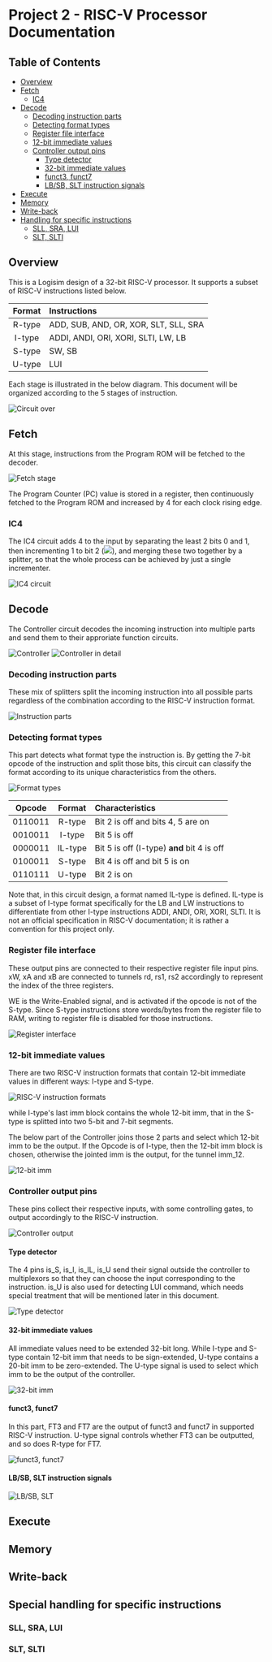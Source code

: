 # Project 2 - RISC-V Processor Documentation

## Table of Contents
  - [Overview](#overview)
  - [Fetch](#fetch)
    - [IC4](#ic4)
  - [Decode](#decode)
    - [Decoding instruction parts](#decoding-instruction-parts)
    - [Detecting format types](#detecting-format-types)
    - [Register file interface](#register-file-interface)
    - [12-bit immediate values](#12-bit-immediate-values)
    - [Controller output pins](#controller-output-pins)
      - [Type detector](#type-detector)
      - [32-bit immediate values](#32-bit-immediate-values)
      - [funct3, funct7](#funct3-funct7)
      - [LB/SB, SLT instruction signals](#lbsb-slt-instruction-signals)
  - [Execute](#execute)
  - [Memory](#memory)
  - [Write-back](#write-back)
  - [Handling for specific instructions](#handling-for-specific-instructions)
    - [SLL, SRA, LUI](#sll-sra-lui)
    - [SLT, SLTI](#slt-slti)


## Overview

This is a Logisim design of a 32-bit RISC-V processor. It supports a subset of RISC-V instructions listed below.

|Format|Instructions|
|:-:|:-|
|R-type|ADD, SUB, AND, OR, XOR, SLT, SLL, SRA|
|I-type|ADDI, ANDI, ORI, XORI, SLTI, LW, LB|
|S-type|SW, SB|
|U-type|LUI|

Each stage is illustrated in the below diagram. This document will be organized according to the 5 stages of instruction.

![Circuit over](imgs/overview.png)

## Fetch
At this stage, instructions from the Program ROM will be fetched to the decoder.

![Fetch stage](imgs/fetch.png)

The Program Counter (PC) value is stored in a register, then continuously fetched to the Program ROM and increased by 4 for each clock rising edge.

### IC4
The IC4 circuit adds 4 to the input by separating the least 2 bits 0 and 1, then incrementing 1 to bit 2 (<img src="https://render.githubusercontent.com/render/math?math=2^2">), and merging these two together by a splitter, so that the whole process can be achieved by just a single incrementer.

![IC4 circuit](imgs/IC4.png)

## Decode

The Controller circuit decodes the incoming instruction into multiple parts and send them to their approriate function circuits.

![Controller](imgs/controller.png)
![Controller in detail](imgs/controller-detail.png)

### Decoding instruction parts
These mix of splitters split the incoming instruction into all possible parts regardless of the combination according to the RISC-V instruction format.

![Instruction parts](imgs/insn-part.png)

### Detecting format types
This part detects what format type the instruction is. By getting the 7-bit opcode of the instruction and split those bits, this circuit can classify the format according to its unique characteristics from the others.

![Format types](imgs/opcode-type.png)

|Opcode|Format|Characteristics|
|:-:|:-:|:--|
|0110011|R-type|Bit 2 is off and bits 4, 5 are on|
|0010011|I-type|Bit 5 is off|
|0000011|IL-type|Bit 5 is off (I-type) **and** bit 4 is off|
|0100011|S-type|Bit 4 is off and bit 5 is on|
|0110111|U-type|Bit 2 is on|

Note that, in this circuit design, a format named IL-type is defined. IL-type is a subset of I-type format specifically for the LB and LW instructions to differentiate from other I-type instructions ADDI, ANDI, ORI, XORI, SLTI. It is not an official specification in RISC-V documentation; it is rather a convention for this project only.

### Register file interface

These output pins are connected to their respective register file input pins. xW, xA and xB are connected to tunnels rd, rs1, rs2 accordingly to represent the index of the three registers.

WE is the Write-Enabled signal, and is activated if the opcode is not of the S-type. Since S-type instructions store words/bytes from the register file to RAM, writing to register file is disabled for those instructions.

![Register interface](imgs/reg-interface.png)

### 12-bit immediate values
There are two RISC-V instruction formats that contain 12-bit immediate values in different ways: I-type and S-type.

![RISC-V instruction formats](imgs/riscv-formats.png)

while I-type's last imm block contains the whole 12-bit imm, that in the S-type is splitted into two 5-bit and 7-bit segments.

The below part of the Controller joins those 2 parts and select which 12-bit imm to be the output. If the Opcode is of I-type, then the 12-bit imm block is chosen, otherwise the jointed imm is the output, for the tunnel imm_12.

![12-bit imm](imgs/imm12.png)

### Controller output pins

These pins collect their respective inputs, with some controlling gates, to output accordingly to the RISC-V instruction.

![Controller output](imgs/controller-outputs.png)

#### Type detector

The 4 pins is_S, is_I, is_IL, is_U send their signal outside the controller to multiplexors so that they can choose the input corresponding to the instruction. is_U is also used for detecting LUI command, which needs special treatment that will be mentioned later in this document.

![Type detector](imgs/controller-cmdtype.png)

#### 32-bit immediate values

All immediate values need to be extended 32-bit long. While I-type and S-type contain 12-bit imm that needs to be sign-extended, U-type contains a 20-bit imm to be zero-extended. The U-type signal is used to select which imm to be the output of the controller.

![32-bit imm](imgs/controller-imm.png)

#### funct3, funct7

In this part, FT3 and FT7 are the output of funct3 and funct7 in supported RISC-V instruction. U-type signal controls whether FT3 can be outputted, and so does R-type for FT7.

![funct3, funct7](imgs/controller-funct37.png)

#### LB/SB, SLT instruction signals

![LB/SB, SLT](imgs/BA-SLT.png)

## Execute

## Memory

## Write-back

## Special handling for specific instructions

### SLL, SRA, LUI

### SLT, SLTI
